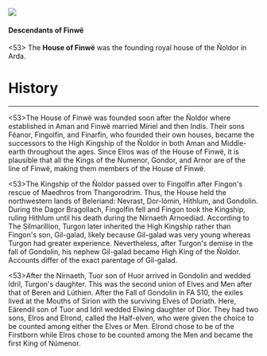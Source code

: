 ![](houseOfFinwe/1.jpg)

#### Descendants of Finwë

<53> The **House of Finwë** was the founding royal house of the Ñoldor in Arda.

# History
---

<53>The House of Finwë was founded soon after the Ñoldor where established in Aman and Finwë married Míriel and then Indis. Their sons Fëanor, Fingolfin, and Finarfin, who founded their own houses, became the successors to the High Kingship of the Ñoldor in both Aman and Middle-earth throughout the ages. Since Elros was of the House of Finwë, it is plausible that all the Kings of the Numenor, Gondor, and Arnor are of the line of Finwë, making them members of the House of Finwë.

<53>The Kingship of the Ñoldor passed over to Fingolfin after Fingon's rescue of Maedhros from Thangorodrim. Thus, the House held the northwestern lands of Beleriand: Nevrast, Dor-lómin, Hithlum, and Gondolin. During the Dagor Bragollach, Fingolfin fell and Fingon took the Kingship, ruling Hithlum until his death during the Nírnaeth Arnoediad. According to The Silmarillion, Turgon later inherited the High Kingship rather than Fingon's son, Gil-galad, likely because Gil-galad was very young whereas Turgon had greater experience. Nevertheless, after Turgon's demise in the fall of Gondolin, his nephew Gil-galad became High King of the Ñoldor. Accounts differ of the exact parentage of Gil-galad.

<53>After the Nírnaeth, Tuor son of Huor arrived in Gondolin and wedded Idril, Turgon's daughter. This was the second union of Elves and Men after that of Beren and Lúthien. After the Fall of Gondolin in FA 510, the exiles lived at the Mouths of Sirion with the surviving Elves of Doriath. Here, Eärendil son of Tuor and Idril wedded Elwing daughter of Dior. They had two sons, Elros and Elrond, called the Half-elven, who were given the choice to be counted among either the Elves or Men. Elrond chose to be of the Firstborn while Elros chose to be counted among the Men and became the first King of Númenor.
